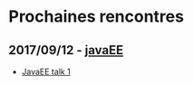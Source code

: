 # Prochaines rencontres


## 2017/09/12 - [javaEE](/events/2017/201700912-javaEE.html)

* [JavaEE talk 1](/talks/2017/20170912-javaEE-1.html)


